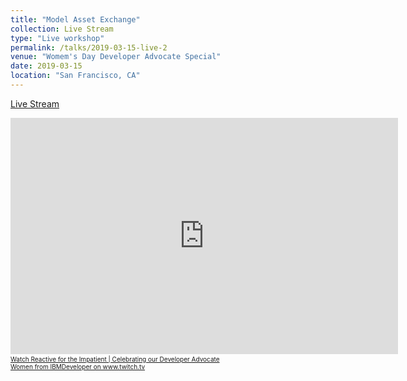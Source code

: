 ```yaml
---
title: "Model Asset Exchange"
collection: Live Stream
type: "Live workshop"
permalink: /talks/2019-03-15-live-2
venue: "Womem's Day Developer Advocate Special"
date: 2019-03-15
location: "San Francisco, CA"
---
```


[Live Stream](https://www.twitch.tv/videos/395989384?t=01h16m44s)


<iframe src="https://player.twitch.tv/?autoplay=false&t=01h16m44s&video=v395989384" frameborder="0" allowfullscreen="true" scrolling="no" height="378" width="620"></iframe><a href="https://www.twitch.tv/videos/395989384?t=01h16m44s&tt_content=text_link&tt_medium=vod_embed" style="padding:2px 0px 4px; display:block; width:345px; font-weight:normal; font-size:10px; text-decoration:underline;">Watch Reactive for the Impatient | Celebrating our Developer Advocate Women from IBMDeveloper on www.twitch.tv</a>
